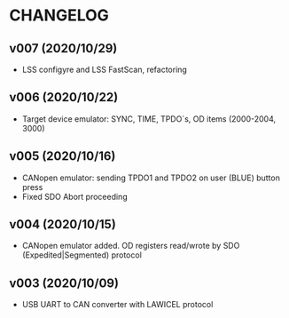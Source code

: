 # CHANGELOG

## v007 (2020/10/29)
- LSS configyre and LSS FastScan, refactoring

## v006 (2020/10/22)
- Target device emulator: SYNC, TIME, TPDO`s, OD items (2000-2004, 3000)

## v005 (2020/10/16)
- CANopen emulator: sending TPDO1 and TPDO2 on user (BLUE) button  press
- Fixed SDO Abort proceeding

## v004 (2020/10/15)
- CANopen emulator added. OD registers read/wrote by SDO (Expedited|Segmented) protocol

## v003 (2020/10/09) 
- USB UART to CAN converter with LAWICEL protocol
